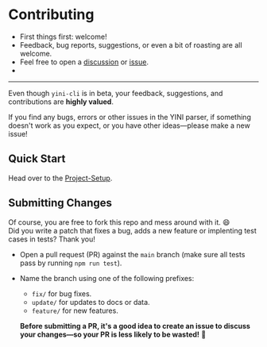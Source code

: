 # Contributing

- First things first: welcome!
- Feedback, bug reports, suggestions, or even a bit of roasting are all welcome.
- Feel free to open a [discussion](https://github.com/YINI-lang/yini-cli/discussions) or [issue](https://github.com/YINI-lang/yini-cli/issues).
- 
---

Even though `yini-cli` is in beta, your feedback, suggestions, and contributions are **highly valued**.

If you find any bugs, errors or other issues in the YINI parser, if something doesn't work as you expect, or you have other ideas—please make a new issue!

## Quick Start

Head over to the [Project-Setup](./project-setup.md).

## Submitting Changes

Of course, you are free to fork this repo and mess around with it. 😄  
Did you write a patch that fixes a bug, adds a new feature or implenting test cases in tests? Thank you!

- Open a pull request (PR) against the `main` branch (make sure all tests pass by running `npm run test`).
- Name the branch using one of the following prefixes:
  * `fix/`  for bug fixes.
  * `update/` for updates to docs or data.
  * `feature/` for new features.
  
  **Before submitting a PR, it's a good idea to create an issue to discuss your changes—so your PR is less likely to be wasted!** 🙂
